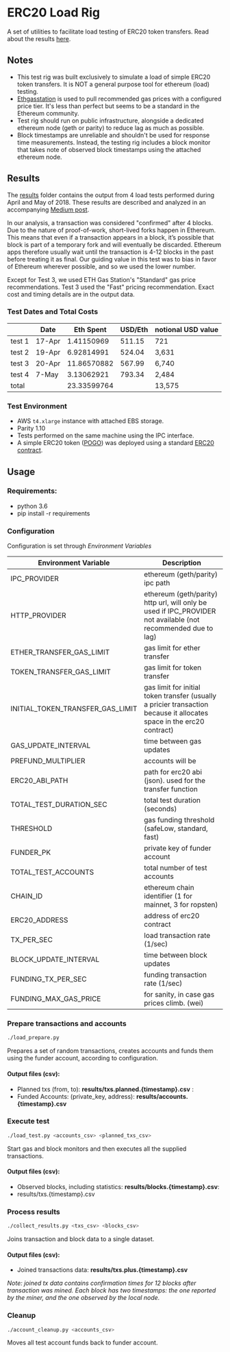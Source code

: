 # ERC20 Load Rig

A set of utilities to facilitate load testing of ERC20 token transfers. Read about the results [here]().

## Notes

- This test rig was built exclusively to simulate a load of simple ERC20 token transfers. It is NOT a
general purpose tool for ethereum (load) testing.
- [Ethgasstation](https://ethgasstation.info/) is used to pull recommended gas prices with a configured price tier. It's less than perfect but seems
to be a standard in the Ethereum community.
- Test rig should run on public infrastructure, alongside a dedicated ethereum node (geth or parity) to reduce lag as
much as possible.
- Block timestamps are unreliable and shouldn't be used for response time measurements. Instead, the testing rig includes
a block monitor that takes note of observed block timestamps using the attached ethereum node.  
 
## Results

The [results](results) folder contains the output from 4 load tests performed during April and May of 2018. These results
are described and analyzed in an accompanying [Medium post](). 

In our analysis, a transaction was considered "confirmed" after 4 blocks. Due to the nature of proof-of-work, short-lived forks happen in Ethereum. This means that even if a transaction appears in a block, it’s possible that block is part of a temporary fork and will eventually be discarded. Ethereum apps therefore usually wait until the transaction is 4-12 blocks in the past before treating it as final. Our guiding value in this test was to bias in favor of Ethereum wherever possible, and so we used the lower number.

Except for Test 3, we used ETH Gas Station's "Standard" gas price recommendations. Test 3 used the "Fast" pricing recommendation. Exact cost and timing details are in the output data.

### Test Dates and Total Costs
&nbsp;|Date|Eth Spent|USD/Eth|notional USD value
---|---|---|---|---
test 1|17-Apr|1.41150969|511.15|721
test 2|19-Apr|6.92814991|524.04|3,631
test 3|20-Apr|11.86570882|567.99|6,740
test 4|7-May|3.13062921|793.34|2,484
total| |23.33599764| |13,575


### Test Environment
- AWS `t4.xlarge` instance with attached EBS storage.
- Parity 1.10 
- Tests performed on the same machine using the IPC interface. 
- A simple ERC20 token ([POGO](https://etherscan.io/token/0x47a16e51bcc89c0015622fe83eb482a4522f6c5c?a=0x96b5ab24da10c8c38dac32b305cad76a99fb4a36)) 
was deployed using a standard [ERC20 contract](contract/POGO.sol).

## Usage

### Requirements:

- python 3.6
- pip install -r requirements

### Configuration

Configuration is set through *Environment Variables*

Environment Variable|Description
---|---
IPC_PROVIDER | ethereum (geth/parity) ipc path 
HTTP_PROVIDER| ethereum (geth/parity) http url, will only be used if IPC_PROVIDER not available (not recommended due to lag)
ETHER_TRANSFER_GAS_LIMIT| gas limit for ether transfer
TOKEN_TRANSFER_GAS_LIMIT| gas limit for token transfer
INITIAL_TOKEN_TRANSFER_GAS_LIMIT| gas limit for initial token transfer (usually a pricier transaction because it allocates space in the erc20 contract)
GAS_UPDATE_INTERVAL| time between gas updates
PREFUND_MULTIPLIER| accounts will be 
ERC20_ABI_PATH| path for erc20 abi (json). used for the transfer function       
TOTAL_TEST_DURATION_SEC| total test duration (seconds)
THRESHOLD| gas funding threshold (safeLow, standard, fast)
FUNDER_PK| private key of funder account
TOTAL_TEST_ACCOUNTS| total number of test accounts
CHAIN_ID| ethereum chain identifier (1 for mainnet, 3 for ropsten)
ERC20_ADDRESS| address of erc20 contract
TX_PER_SEC| load transaction rate (1/sec) 
BLOCK_UPDATE_INTERVAL| time between block updates
FUNDING_TX_PER_SEC| funding transaction rate (1/sec)
FUNDING_MAX_GAS_PRICE| for sanity, in case gas prices climb. (wei)


### Prepare transactions and accounts

```bash
./load_prepare.py
```
Prepares a set of random transactions, creates accounts and funds them using the funder account, according to configuration.

#### Output files (csv): 
- Planned txs (from, to): **results/txs.planned.{timestamp}.csv** : 
- Funded Accounts: (private_key, address): **results/accounts.{timestamp}.csv** 

### Execute test
```bash
./load_test.py <accounts_csv> <planned_txs_csv>
```
Start gas and block monitors and then executes all the supplied transactions.

#### Output files (csv): 
- Observed blocks, including statistics: **results/blocks.{timestamp}.csv**: 
- results/txs.{timestamp}.csv

### Process results

```bash
./collect_results.py <txs_csv> <blocks_csv>
```
Joins transaction and block data to a single dataset.

#### Output files (csv): 
- Joined transactions data: **results/txs.plus.{timestamp}.csv**

*Note: joined tx data contains confirmation times for 12 blocks after transaction was mined. Each block has two timestamps: the one reported by the miner, and the one observed by the local node.* 

### Cleanup

```bash
./account_cleanup.py <accounts_csv>
```
Moves all test account funds back to funder account.
